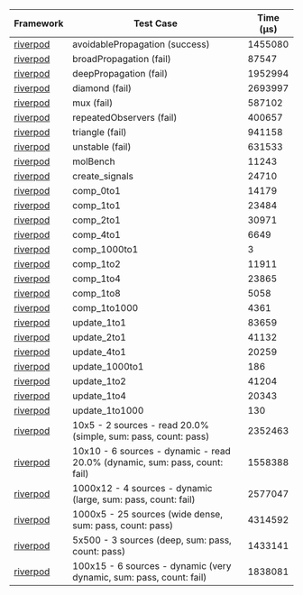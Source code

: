 | Framework | Test Case | Time (μs) |
| --- | --- | --- |
| [riverpod](https://github.com/rrousselGit/riverpod) | avoidablePropagation (success) | 1455080 |
| [riverpod](https://github.com/rrousselGit/riverpod) | broadPropagation (fail) | 87547 |
| [riverpod](https://github.com/rrousselGit/riverpod) | deepPropagation (fail) | 1952994 |
| [riverpod](https://github.com/rrousselGit/riverpod) | diamond (fail) | 2693997 |
| [riverpod](https://github.com/rrousselGit/riverpod) | mux (fail) | 587102 |
| [riverpod](https://github.com/rrousselGit/riverpod) | repeatedObservers (fail) | 400657 |
| [riverpod](https://github.com/rrousselGit/riverpod) | triangle (fail) | 941158 |
| [riverpod](https://github.com/rrousselGit/riverpod) | unstable (fail) | 631533 |
| [riverpod](https://github.com/rrousselGit/riverpod) | molBench | 11243 |
| [riverpod](https://github.com/rrousselGit/riverpod) | create_signals | 24710 |
| [riverpod](https://github.com/rrousselGit/riverpod) | comp_0to1 | 14179 |
| [riverpod](https://github.com/rrousselGit/riverpod) | comp_1to1 | 23484 |
| [riverpod](https://github.com/rrousselGit/riverpod) | comp_2to1 | 30971 |
| [riverpod](https://github.com/rrousselGit/riverpod) | comp_4to1 | 6649 |
| [riverpod](https://github.com/rrousselGit/riverpod) | comp_1000to1 | 3 |
| [riverpod](https://github.com/rrousselGit/riverpod) | comp_1to2 | 11911 |
| [riverpod](https://github.com/rrousselGit/riverpod) | comp_1to4 | 23865 |
| [riverpod](https://github.com/rrousselGit/riverpod) | comp_1to8 | 5058 |
| [riverpod](https://github.com/rrousselGit/riverpod) | comp_1to1000 | 4361 |
| [riverpod](https://github.com/rrousselGit/riverpod) | update_1to1 | 83659 |
| [riverpod](https://github.com/rrousselGit/riverpod) | update_2to1 | 41132 |
| [riverpod](https://github.com/rrousselGit/riverpod) | update_4to1 | 20259 |
| [riverpod](https://github.com/rrousselGit/riverpod) | update_1000to1 | 186 |
| [riverpod](https://github.com/rrousselGit/riverpod) | update_1to2 | 41204 |
| [riverpod](https://github.com/rrousselGit/riverpod) | update_1to4 | 20343 |
| [riverpod](https://github.com/rrousselGit/riverpod) | update_1to1000 | 130 |
| [riverpod](https://github.com/rrousselGit/riverpod) | 10x5 - 2 sources - read 20.0% (simple, sum: pass, count: pass) | 2352463 |
| [riverpod](https://github.com/rrousselGit/riverpod) | 10x10 - 6 sources - dynamic - read 20.0% (dynamic, sum: pass, count: fail) | 1558388 |
| [riverpod](https://github.com/rrousselGit/riverpod) | 1000x12 - 4 sources - dynamic (large, sum: pass, count: fail) | 2577047 |
| [riverpod](https://github.com/rrousselGit/riverpod) | 1000x5 - 25 sources (wide dense, sum: pass, count: pass) | 4314592 |
| [riverpod](https://github.com/rrousselGit/riverpod) | 5x500 - 3 sources (deep, sum: pass, count: pass) | 1433141 |
| [riverpod](https://github.com/rrousselGit/riverpod) | 100x15 - 6 sources - dynamic (very dynamic, sum: pass, count: fail) | 1838081 |
